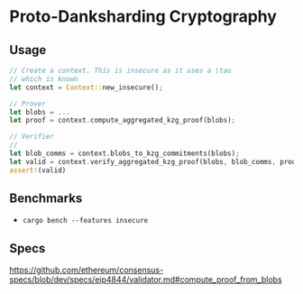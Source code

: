 # Proto-Danksharding Cryptography

## Usage 

```rust
// Create a context. This is insecure as it uses a \tau
// which is known
let context = Context::new_insecure();

// Prover
let blobs = ...
let proof = context.compute_aggregated_kzg_proof(blobs);

// Verifier
//
let blob_comms = context.blobs_to_kzg_commitments(blobs);
let valid = context.verify_aggregated_kzg_proof(blobs, blob_comms, proof);
assert!(valid)
```

## Benchmarks

- `cargo bench --features insecure`

## Specs 

<https://github.com/ethereum/consensus-specs/blob/dev/specs/eip4844/validator.md#compute_proof_from_blobs>

